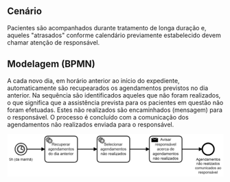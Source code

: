 ## Cenário

Pacientes são acompanhados durante tratamento de longa
duração e, aqueles "atrasados" conforme calendário previamente
estabelecido devem chamar atenção de responsável.

## Modelagem (BPMN)

A cada novo dia, em horário anterior ao início do expediente, automaticamente
são recupearados os agendamentos previstos no dia anterior. Na sequência são
identificados aqueles que não foram realizados, o que significa que a assistência prevista para os pacientes em questão não foram efetuadas.
Estes não realizados são encaminhados (mensagem) para o responsável.
O processo é concluído com a comunicação dos agendamentos não realizados
enviada para o responsável.

<img src="paciente-acompanhamento.png" width="600">

